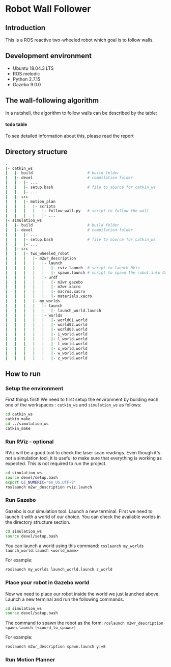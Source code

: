 # Robot Wall Follower
## Introduction
This is a ROS reactive two-wheeled robot which goal is to follow walls.

## Development environment
* Ubuntu 18.04.3 LTS
* ROS melodic
* Python 2.7.15
* Gazebo 9.0.0

## The wall-following algorithm
In a nutshell, the algorithm to follow walls can be described by the table:
#### todo table
To see detailed information about this, please read the report

## Directory structure
```bash
.
|- catkin_ws
|   |- build                        # build folder
|   |- devel                        # compilation folder
|   |   |- ...
|   |   |- setup.bash               # file to source for catkin_ws
|   |   |- ...
|   |- src
|   |   |- motion_plan
|   |   |   |- scripts
|   |   |   |   |- follow_wall.py   # script to follow the wall
|   |   |   |   |- ...
|- simulation_ws
|   |- build                        # build folder
|   |- devel                        # compilation folder
|   |   |- ...
|   |   |- setup.bash               # file to source for catkin_ws
|   |   |- ...
|   |- src
|   |   |- two_wheeled_robot
|   |   |   |- m2wr_description
|   |   |   |   |- launch
|   |   |   |   |   |- rviz.launch  # script to launch RViz
|   |   |   |   |   |- spawn.launch # script to spawn the robot into Gazebo
|   |   |   |   |- urdf
|   |   |   |   |   |- m2wr.gazebo
|   |   |   |   |   |- m2wr.xacro
|   |   |   |   |   |- macros.xacro
|   |   |   |   |   |- materials.xacro
|   |   |   |- my_worlds
|   |   |   |   |- launch
|   |   |   |   |   |- launch_world.launch
|   |   |   |   |- worlds
|   |   |   |   |   |- world01.world
|   |   |   |   |   |- world02.world
|   |   |   |   |   |- world03.world
|   |   |   |   |   |- i_world.world
|   |   |   |   |   |- l_world.world
|   |   |   |   |   |- t_world.world
|   |   |   |   |   |- x_world.world
|   |   |   |   |   |- w_world.world
|   |   |   |   |   |- z_world.world
```

## How to run

### Setup the environment
First things first! We need to first setup the environment by building each one of the workspaces : `catkin_ws` and `simulation_ws` as follows:

```bash
cd catkin_ws
catkin_make
cd ../simulation_ws
catkin_make
```

### Run RViz - optional
RViz will be a good tool to check the laser scan readings. Even though it's not a simulation tool, it is useful to make sure that everything is working as expected.
This is not required to run the project.

```bash
cd simulation_ws
source devel/setup.bash
export LC_NUMERIC="en_US.UTF-8"
roslaunch m2wr_description rviz.launch
```

### Run Gazebo
Gazebo is our simulation tool. Launch a new terminal.
First we need to launch it with a world of our choice.
You can check the available worlds in the directory structure section.

```bash
cd simulation_ws
source devel/setup.bash
```
You can launch a world using this command:
`roslaunch my_worlds launch_world.launch <world_name>`

For example:
```bash
roslaunch my_worlds launch_world.launch z_world
```

### Place your robot in Gazebo world
Now we need to place our robot inside the world we just launched above.
Launch a new terminal and run the following commands.

```bash
cd simulation_ws
source devel/setup.bash
``` 
The command to spawn the robot as the form:
`roslaunch m2wr_description spawn.launch [<coord_to_spawn>]`

For example:
```bash
roslaunch m2wr_description spawn.launch y:=8
```

### Run Motion Planner
```bash

```


